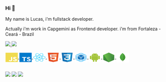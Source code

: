 ### Hi 👋

My name is Lucas, i'm fullstack developer.

Actually i'm work in Capgemini as Frontend developer.
i'm from Fortaleza - Ceará - Brazil

 <div>
  <a href="https://github.com/luknasc">
  <img height="180em" src="https://github-readme-stats.vercel.app/api?username=luknasc&show_icons=true&theme=tokyonight&include_all_commits=true&count_private=true"/>
  <img height="180em" src="https://github-readme-stats.vercel.app/api/top-langs/?username=luknasc&layout=compact&langs_count=10&theme=tokyonight"/>
</div>
<div style="display: inline_block"><br>
  <img align="center" alt="Lucas-Js" height="30" width="40" src="https://raw.githubusercontent.com/devicons/devicon/master/icons/javascript/javascript-plain.svg">
  <img align="center" alt="Lucas-Ts" height="30" width="40" src="https://raw.githubusercontent.com/devicons/devicon/master/icons/typescript/typescript-plain.svg">
  <img align="center" alt="Lucas-React" height="30" width="40" src="https://raw.githubusercontent.com/devicons/devicon/master/icons/react/react-original.svg">
  <img align="center" alt="Lucas-HTML" height="30" width="40" src="https://raw.githubusercontent.com/devicons/devicon/master/icons/html5/html5-original.svg">
  <img align="center" alt="Lucas-CSS" height="30" width="40" src="https://raw.githubusercontent.com/devicons/devicon/master/icons/css3/css3-original.svg">
  <img align="center" alt="Lucas-webpack" height="30" width="40" src="https://raw.githubusercontent.com/devicons/devicon/master/icons/webpack/webpack-original.svg">
 <img align="center" alt="Lucas-android" height="30" width="40" src="https://raw.githubusercontent.com/devicons/devicon/master/icons/android/android-original.svg">
 <img align="center" alt="Lucas-nodejs" height="30" width="40" src="https://raw.githubusercontent.com/devicons/devicon/master/icons/nodejs/nodejs-original.svg">
 <img align="center" alt="Lucas-mongodb" height="30" width="40" src="https://raw.githubusercontent.com/devicons/devicon/master/icons/mongodb/mongodb-original.svg">
</div>
  
  ##
  
<div> 
  <a href="https://www.instagram.com/luscasnac/" target="_blank"><img src="https://img.shields.io/badge/-Instagram-%23E4405F?style=for-the-badge&logo=instagram&logoColor=white" target="_blank"></a>
  <a href = "mailto:joblucasnascimento@gmail.com"><img src="https://img.shields.io/badge/-Gmail-%23333?style=for-the-badge&logo=gmail&logoColor=white" target="_blank"></a>
  <a href="https://www.linkedin.com/in/luknasc/" target="_blank"><img src="https://img.shields.io/badge/-LinkedIn-%230077B5?style=for-the-badge&logo=linkedin&logoColor=white" target="_blank"></a> 
 
  <!--![Snake animation](https://github.com/luknasc/luknasc/blob/output/github-contribution-grid-snake.svg)-->
 
</div>
